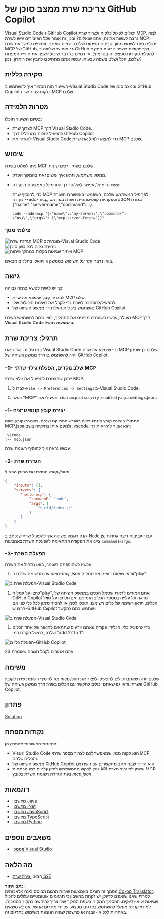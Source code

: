 <!--
CO_OP_TRANSLATOR_METADATA:
{
  "original_hash": "8ea28e5e566edd5969337fd0b191ba3f",
  "translation_date": "2025-07-17T07:29:15+00:00",
  "source_file": "03-GettingStarted/04-vscode/README.md",
  "language_code": "he"
}
-->
# צריכת שרת ממצב סוכן של GitHub Copilot

Visual Studio Code ו-GitHub Copilot יכולים לפעול כלקוח ולצרוך שרת MCP. למה נרצה לעשות את זה, אתם שואלים? ובכן, זה אומר שכל הפיצ'רים שיש לשרת MCP יכולים כעת לשמש מתוך סביבת הפיתוח שלכם. דמיינו שאתם מוסיפים למשל את שרת MCP של GitHub, זה יאפשר שליטה ב-GitHub דרך פקודות בשפה טבעית במקום להקליד פקודות ספציפיות בטרמינל. או דמיינו כל דבר שיכול לשפר את חוויית המפתח שלכם, הכל נשלט בשפה טבעית. עכשיו אתם מתחילים להבין את היתרון, נכון?

## סקירה כללית

השיעור הזה מסביר איך להשתמש ב-Visual Studio Code ובמצב סוכן של GitHub Copilot כלקוח עבור שרת MCP שלכם.

## מטרות הלמידה

בסיום השיעור תוכלו:

- לצרוך שרת MCP דרך Visual Studio Code.
- להפעיל יכולות כמו כלים דרך GitHub Copilot.
- להגדיר את Visual Studio Code כדי למצוא ולנהל את שרת MCP שלכם.

## שימוש

ניתן לשלוט בשרת MCP שלכם בשתי דרכים שונות:

- ממשק משתמש, תראו איך עושים זאת בהמשך הפרק.
- טרמינל, אפשר לשלוט דרך הטרמינל באמצעות הפקודה `code`:

  כדי להוסיף שרת MCP לפרופיל המשתמש שלכם, השתמשו באפשרות השורת פקודה --add-mcp, וספקו את קונפיגורציית השרת בפורמט JSON בצורה {\"name\":\"server-name\",\"command\":...}.

  ```
  code --add-mcp "{\"name\":\"my-server\",\"command\": \"uvx\",\"args\": [\"mcp-server-fetch\"]}"
  ```

### צילומי מסך

![הגדרת שרת MCP מונחית ב-Visual Studio Code](../../../../translated_images/chat-mode-agent.729a22473f822216dd1e723aaee1f7d4a2ede571ee0948037a2d9357a63b9d0b.he.png)  
![בחירת כלים לכל סשן סוכן](../../../../translated_images/agent-mode-select-tools.522c7ba5df0848f8f0d1e439c2e96159431bc620cb39ccf3f5dc611412fd0006.he.png)  
![איתור שגיאות בקלות במהלך פיתוח MCP](../../../../translated_images/mcp-list-servers.fce89eefe3f30032bed8952e110ab9d82fadf043fcfa071f7d40cf93fb1ea9e9.he.png)

בואו נדבר יותר על השימוש בממשק הוויזואלי בחלקים הבאים.

## גישה

כך יש לגשת לנושא ברמה גבוהה:

- להגדיר קובץ שימצא את שרת MCP שלנו.
- להפעיל/להתחבר לשרת כדי לקבל את רשימת היכולות שלו.
- להשתמש ביכולות האלו דרך ממשק השיחה של GitHub Copilot.

מעולה, עכשיו כשאנחנו מבינים את התהליך, בואו ננסה להשתמש בשרת MCP דרך Visual Studio Code באמצעות תרגיל.

## תרגיל: צריכת שרת

בתרגיל זה, נגדיר את Visual Studio Code כדי שימצא את שרת MCP שלכם כך שניתן יהיה להשתמש בו דרך ממשק השיחה של GitHub Copilot.

### -0- שלב מקדים, הפעלת גילוי שרתי MCP

ייתכן שתצטרכו להפעיל את גילוי שרתי MCP.

1. עברו ל-`File -> Preferences -> Settings` ב-Visual Studio Code.

1. חפשו "MCP" והפעילו את `chat.mcp.discovery.enabled` בקובץ settings.json.

### -1- יצירת קובץ קונפיגורציה

התחילו ביצירת קובץ קונפיגורציה בשורש הפרויקט שלכם, תצטרכו קובץ בשם MCP.json ולמקם אותו בתיקייה בשם .vscode. הוא אמור להיראות כך:

```text
.vscode
|-- mcp.json
```

עכשיו נראה איך להוסיף רשומת שרת.

### -2- הגדרת שרת

הוסיפו את התוכן הבא ל-*mcp.json*:

```json
{
    "inputs": [],
    "servers": {
       "hello-mcp": {
           "command": "node",
           "args": [
               "build/index.js"
           ]
       }
    }
}
```

הנה דוגמה פשוטה איך להפעיל שרת שנכתב ב-Node.js, עבור סביבות ריצה אחרות ציינו את הפקודה המתאימה להפעלת השרת באמצעות `command` ו-`args`.

### -3- הפעלת השרת

עכשיו כשהוספתם רשומה, בואו נתחיל את השרת:

1. מצאו את הרשומה שלכם ב-*mcp.json* וודאו שאתם רואים את סמל ה"play":

  ![הפעלת שרת ב-Visual Studio Code](../../../../translated_images/vscode-start-server.8e3c986612e3555de47e5b1e37b2f3020457eeb6a206568570fd74a17e3796ad.he.png)  

1. לחצו על סמל ה"play", אתם אמורים לראות שסמל הכלים בממשק השיחה של GitHub Copilot מראה על עלייה במספר הכלים הזמינים. אם תלחצו על סמל הכלים, תראו רשימה של כלים רשומים. תוכלו לסמן או להסיר סימון לכל כלי לפי אם תרצו ש-GitHub Copilot ישתמש בהם כהקשר:

  ![הפעלת שרת ב-Visual Studio Code](../../../../translated_images/vscode-tool.0b3bbea2fb7d8c26ddf573cad15ef654e55302a323267d8ee6bd742fe7df7fed.he.png)

1. כדי להפעיל כלי, הקלידו פקודה שאתם יודעים שתתאים לתיאור של אחד הכלים שלכם, למשל פקודה כמו "add 22 to 1":

  ![הפעלת כלי מ-GitHub Copilot](../../../../translated_images/vscode-agent.d5a0e0b897331060518fe3f13907677ef52b879db98c64d68a38338608f3751e.he.png)

  אתם אמורים לקבל תגובה שאומרת 23.

## משימה

נסו להוסיף רשומת שרת לקובץ *mcp.json* שלכם וודאו שאתם יכולים להפעיל ולעצור את השרת. ודאו גם שאתם יכולים לתקשר עם הכלים בשרת דרך ממשק השיחה של GitHub Copilot.

## פתרון

[Solution](./solution/README.md)

## נקודות מפתח

הנקודות החשובות מהפרק הן:

- Visual Studio Code הוא לקוח מצוין שמאפשר לכם לצרוך מספר שרתי MCP והכלים שלהם.
- ממשק השיחה של GitHub Copilot הוא הדרך שבה אתם מתקשרים עם השרתים.
- ניתן לבקש מהמשתמש להזין קלטים כמו מפתחות API שניתן להעביר לשרת MCP בעת הגדרת רשומת השרת בקובץ *mcp.json*.

## דוגמאות

- [מחשבון Java](../samples/java/calculator/README.md)  
- [מחשבון .Net](../../../../03-GettingStarted/samples/csharp)  
- [מחשבון JavaScript](../samples/javascript/README.md)  
- [מחשבון TypeScript](../../../../03-GettingStarted/samples/typescript)  
- [מחשבון Python](../../../../03-GettingStarted/samples/python)

## משאבים נוספים

- [מסמכי Visual Studio](https://code.visualstudio.com/docs/copilot/chat/mcp-servers)

## מה הלאה

- הבא: [יצירת שרת SSE](../05-sse-server/README.md)

**כתב ויתור**:  
מסמך זה תורגם באמצעות שירות תרגום מבוסס בינה מלאכותית [Co-op Translator](https://github.com/Azure/co-op-translator). למרות שאנו שואפים לדיוק, יש לקחת בחשבון כי תרגומים אוטומטיים עלולים להכיל שגיאות או אי-דיוקים. המסמך המקורי בשפת המקור שלו צריך להיחשב כמקור הסמכות. למידע קריטי מומלץ להשתמש בתרגום מקצועי על ידי מתרגם אנושי. אנו לא נושאים באחריות לכל אי-הבנה או פרשנות שגויה הנובעת משימוש בתרגום זה.